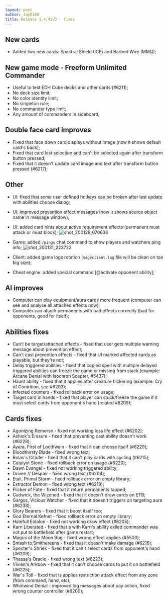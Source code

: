 ```yaml
---
layout: post
author: JayDi85
title: Release 1.4.42V3 - fixes
---
```

## New cards
* Added two new cards: Spectral Shield (ICE) and Barbed Wire (MMQ);

## New game mode - Freeform Unlimited Commander
* Useful to test EDH Cube decks and other cards (#6211);
* No deck size limit;
* No color identity limit;
* No singleton rule;
* No commander type limit;
* Any amount of commanders in sideboard;

## Double face card improves
* Fixed that face down card displays without image (now it shows default card's back);
* Fixed that card lost selection and can't be selected again after transform button pressed;
* Fixed that it doesn't update card image and text after transform button pressed (#6217);

## Other
* UI: fixed that some user defined hotkeys can be broken after last update with abilities choose dialog;
* UI: improved prevention effect messages (now it shows source object name in message window);
* UI: added card hints about active requirement effects (permanent must attack or must block);
![shot_200129_070636](https://user-images.githubusercontent.com/8344157/73324899-fc491700-4265-11ea-91fe-cb3b1b4a8725.png)

* Game: added `/pings` chat command to show players and watchers ping info;
![shot_200131_223722](https://user-images.githubusercontent.com/8344157/73565120-5cb0a200-447a-11ea-8db1-ee6b8cfefcae.png)

* Client: added game logs rotation (`mageclient.log` file will be clean on too big size);
* Cheat engine: added special command [@activate opponent ability];

## AI improves
* Computer can play equipment/aura cards more frequent (computer can see and analyse all attached effects now);
* Computer can attach permanents with bad effects correctly (bad for opponents, good for itself);

## Abilities fixes
* Can't be target/attached effects - fixed that user gets multiple warning message about prevention effect;
* Can't cast prevention effects - fixed that UI marked affected cards as playable, but they're not;
* Delay triggered abilities - fixed that copied spell with multiple delayed triggered abilities can freeze the game or missing from stack (example: Arcane Denial with Isochron Scepter, #5437);
* Haunt ability - fixed that it applies after creature flickering (example: Cry of Contrition, see #6203);
* Infected counters - fixed rollback error on usage;
* Target card in hands - fixed that player can stuck/freeze the game if it must select cards from opponent's hand (related #6209);

## Cards fixes
* Agonizing Remorse - fixed not working loss life effect (#6202);
* Ashiok's Erasure - fixed that preventing cast ability doesn't work (#6228);
* Ayara, First of Locthwain - fixed that it can choose itself (#6229);
* Bloodthirsty Blade - fixed wrong text;
* Bolas's Citadel - fixed that it can't play cards with cycling (#6215);
* Catalyst Stone - fixed rollback error on usage (#6220);
* Dawn Evangel - fixed not working triggered ability;
* Driven // Despair - fixed wrong text (#6204);
* Etali, Primal Storm - fixed rollback error on empty library;
* Extractor Demon - fixed wrong text (#6219);
* Flicker of Fate - fixed that it return permanents tapped;
* Gadwick, the Wizened - fixed that it doesn't draw cards on ETB;
* Gargos, Vicious Watcher - fixed that it doesn't triggers on targeting aura (#6238);
* Glory Bearers - fixed that it boost itself too;
* God Eternal Kefnet - fixed rollback error on empty library;
* Hatefull Eidolon - fixed not working draw effect (#6205);
* Karn Liberated - fixed that a with Karn's ability exiled commander was not put to battlefield after game restart;
* Magus of the Moon Bug - fixed wrong effect applies (#5500);
* Smash to Smithereens - fixed that it doesn't make damage (#6216);
* Specter's Shriek - fixed that it can't select cards from opponent's hand (#6209);
* Thassa's Oracle - fixed wrong text (#6223); 
* Vivien's Arkbow - fixed that it can't choose cards to put it on battlefield (#6225);
* War's Toll - fixed that is applies restriction attack effect from any zone (from command, hand, etc);
* Whirlwind Denial - improved log messages about pay action, fixed wrong counter controller (#6200);